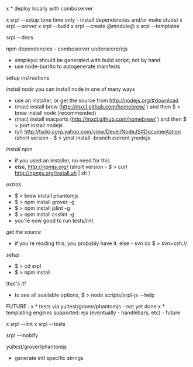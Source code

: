 x * deploy locally with comboserver

x srpl --setup				(one time only - install dependencies and/or make stubs)
x srpl --server
x srpl --build
x srpl --create @module@
x srpl --templates

srpl --docs

npm dependencies - 
comboserver
underscore/ejs

- simpleyui should be generated with build script, not by hand.
- use node-burrito to autogenerate manifests

setup instructions 

*install node*
you can install node in one of many ways
- use an installer, or get the source from http://nodejs.org/#download
- (mac) install brew (http://mxcl.github.com/homebrew/ ) and then $ > brew install node (recommended)
- (mac) install macports (http://mxcl.github.com/homebrew/ ) and then $ > port install nodejs
- (y!) http://twiki.corp.yahoo.com/view/Devel/NodeJS#Documentation (short version - $ > yinst install -branch current ynodejs

*install npm* 
- if you used an installer, no need for this
- else, http://npmjs.org/ (short version - $ > curl http://npmjs.org/install.sh | sh )

*extras*
- $ > brew install phantomjs
- $ > npm install grover -g
- $ > npm install jslint -g
- $ > npm install csslint -g
- you're now good to run tests/lint

*get the source*
- if you're reading this, you probably have it. else - svn co $ > svn+ssh://<SVN PATH>

*setup* 
- $ > cd srpl
- $ > npm install

*that's it!*
- to see all available options, $ > node scripts/srpl-js --help 

FUTURE :
x * tests via yuitest/grover/phantomjs - not yet done
x * templating engines supported: ejs (eventually - handlebars, etc) - future

x srpl --lint
x srpl --tests

srpl --mobify

yuitest/grover/phantomjs

- generate intl specific strings




